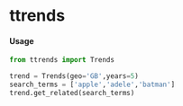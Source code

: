 # ttrends
 
#### Usage 
```python
from ttrends import Trends

trend = Trends(geo='GB',years=5)
search_terms = ['apple','adele','batman']
trend.get_related(search_terms)
```
